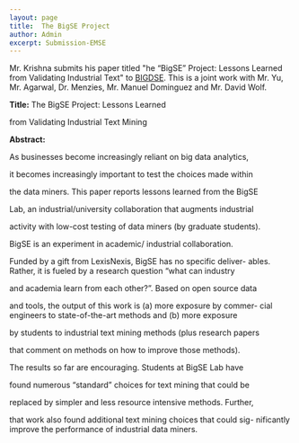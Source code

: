 ```yaml
---
layout: page
title:  The BigSE Project
author: Admin
excerpt: Submission-EMSE
---
```


Mr. Krishna submits his paper titled "he “BigSE” Project: Lessons Learned from Validating Industrial Text" to [BIGDSE](https://sse.uni-due.de/bigdse16/). 
This is a joint work with Mr. Yu, Mr. Agarwal, Dr. Menzies, Mr. Manuel Dominguez and Mr. David Wolf.

**Title:** The BigSE Project: Lessons Learned

from Validating Industrial Text Mining

**Abstract:** 

As businesses become increasingly reliant on big data analytics,

it becomes increasingly important to test the choices made within

the data miners. This paper reports lessons learned from the BigSE

Lab, an industrial/university collaboration that augments industrial

activity with low-cost testing of data miners (by graduate students).

BigSE is an experiment in academic/ industrial collaboration.

Funded by a gift from LexisNexis, BigSE has no specific deliver-
ables. Rather, it is fueled by a research question “what can industry

and academia learn from each other?”. Based on open source data

and tools, the output of this work is (a) more exposure by commer-
cial engineers to state-of-the-art methods and (b) more exposure

by students to industrial text mining methods (plus research papers

that comment on methods on how to improve those methods).

The results so far are encouraging. Students at BigSE Lab have

found numerous “standard” choices for text mining that could be

replaced by simpler and less resource intensive methods. Further,

that work also found additional text mining choices that could sig-
nificantly improve the performance of industrial data miners.
